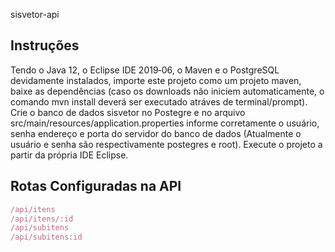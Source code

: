 sisvetor-api

## Instruções

Tendo o Java 12, o Eclipse IDE 2019‑06, o Maven e o PostgreSQL devidamente instalados, importe este projeto como um projeto maven, baixe as dependências (caso os downloads não iniciem automaticamente, o comando mvn install deverá ser executado atráves de terminal/prompt).
Crie o banco de dados sisvetor no Postegre e no arquivo src/main/resources/application.properties informe corretamente o usuário, senha endereço e porta do servidor do banco de dados (Atualmente o usuário e senha são respectivamente postegres e root). Execute o projeto a partir da própria IDE Eclipse.

## Rotas Configuradas na API
```js
/api/itens
/api/itens/:id
/api/subitens
/api/subitens:id
```
